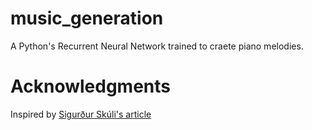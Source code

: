# music_generation

A Python's Recurrent Neural Network trained to craete piano melodies.

# Acknowledgments
Inspired by <a target="_blank" href="https://towardsdatascience.com/how-to-generate-music-using-a-lstm-neural-network-in-keras-68786834d4c5">Sigurður Skúli's article</a>
